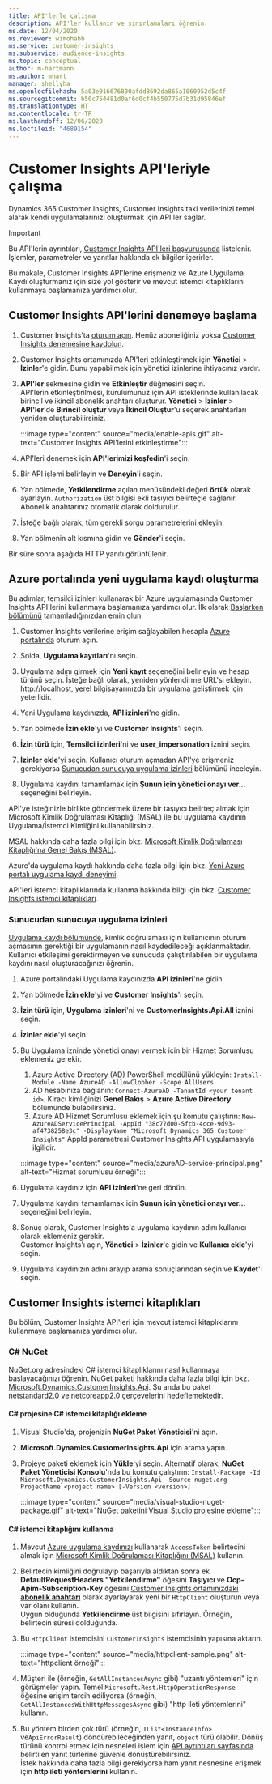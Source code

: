 ```yaml
---
title: API'lerle çalışma
description: API'ler kullanın ve sınırlamaları öğrenin.
ms.date: 12/04/2020
ms.reviewer: wimohabb
ms.service: customer-insights
ms.subservice: audience-insights
ms.topic: conceptual
author: m-hartmann
ms.author: mhart
manager: shellyha
ms.openlocfilehash: 5a03e916676800afdd8692da865a1060952d5c4f
ms.sourcegitcommit: b50c754481d0af6d0cf4b550775d7b31d95846ef
ms.translationtype: HT
ms.contentlocale: tr-TR
ms.lasthandoff: 12/06/2020
ms.locfileid: "4689154"
---
```

# <a name="work-with-customer-insights-apis"></a>Customer Insights API'leriyle çalışma

Dynamics 365 Customer Insights, Customer Insights'taki verilerinizi temel alarak kendi uygulamalarınızı oluşturmak için API'ler sağlar.

> [!IMPORTANT]
> Bu API'lerin ayrıntıları, [Customer Insights API'leri başvurusunda](https://developer.ci.ai.dynamics.com/api-details#api=CustomerInsights) listelenir. İşlemler, parametreler ve yanıtlar hakkında ek bilgiler içerirler.

Bu makale, Customer Insights API'lerine erişmeniz ve Azure Uygulama Kaydı oluşturmanız için size yol gösterir ve mevcut istemci kitaplıklarını kullanmaya başlamanıza yardımcı olur.

## <a name="get-started-trying-the-customer-insights-apis"></a>Customer Insights API'lerini denemeye başlama

1. Customer Insights'ta [oturum açın](https://home.ci.ai.dynamics.com). Henüz aboneliğiniz yoksa [Customer Insights denemesine kaydolun](https://aka.ms/tryci).

1. Customer Insights ortamınızda API'leri etkinleştirmek için **Yönetici** > **İzinler**'e gidin. Bunu yapabilmek için yönetici izinlerine ihtiyacınız vardır.

1. **API'ler** sekmesine gidin ve **Etkinleştir** düğmesini seçin.    
   API'lerin etkinleştirilmesi, kurulumunuz için API isteklerinde kullanılacak birincil ve ikincil abonelik anahtarı oluşturur. **Yönetici** > **İzinler** > **API'ler**'de **Birincil oluştur** veya **İkincil Oluştur**'u seçerek anahtarları yeniden oluşturabilirsiniz.

   :::image type="content" source="media/enable-apis.gif" alt-text="Customer Insights API'lerini etkinleştirme":::

1. API'leri denemek için **API'lerimizi keşfedin**'i seçin.

1. Bir API işlemi belirleyin ve **Deneyin**'i seçin.

1. Yan bölmede, **Yetkilendirme** açılan menüsündeki değeri **örtük** olarak ayarlayın. `Authorization` üst bilgisi ekli taşıyıcı belirteçle sağlanır. Abonelik anahtarınız otomatik olarak doldurulur.
  
1. İsteğe bağlı olarak, tüm gerekli sorgu parametrelerini ekleyin.

1. Yan bölmenin alt kısmına gidin ve **Gönder**'i seçin.

Bir süre sonra aşağıda HTTP yanıtı görüntülenir.

## <a name="create-a-new-app-registration-in-the-azure-portal"></a>Azure portalında yeni uygulama kaydı oluşturma

Bu adımlar, temsilci izinleri kullanarak bir Azure uygulamasında Customer Insights API'lerini kullanmaya başlamanıza yardımcı olur. İlk olarak [Başlarken bölümünü](#get-started-trying-the-customer-insights-apis) tamamladığınızdan emin olun.

1. Customer Insights verilerine erişim sağlayabilen hesapla [Azure portalında](https://portal.azure.com) oturum açın.

1. Solda, **Uygulama kayıtları**'nı seçin.

1. Uygulama adını girmek için **Yeni kayıt** seçeneğini belirleyin ve hesap türünü seçin.
   İsteğe bağlı olarak, yeniden yönlendirme URL'si ekleyin. http://localhost, yerel bilgisayarınızda bir uygulama geliştirmek için yeterlidir.

1. Yeni Uygulama kaydınızda, **API izinleri**'ne gidin.

1. Yan bölmede **İzin ekle**'yi ve **Customer Insights**'ı seçin.

1. **İzin türü** için, **Temsilci izinleri**'ni ve **user_impersonation** iznini seçin.

1. **İzinler ekle**'yi seçin. Kullanıcı oturum açmadan API'ye erişmeniz gerekiyorsa [Sunucudan sunucuya uygulama izinleri](#server-to-server-application-permissions) bölümünü inceleyin.

1. Uygulama kaydını tamamlamak için **Şunun için yönetici onayı ver...** seçeneğini belirleyin.

API'ye isteğinizle birlikte göndermek üzere bir taşıyıcı belirteç almak için Microsoft Kimlik Doğrulaması Kitaplığı (MSAL) ile bu uygulama kaydının Uygulama/İstemci Kimliğini kullanabilirsiniz.

MSAL hakkında daha fazla bilgi için bkz. [Microsoft Kimlik Doğrulaması Kitaplığı'na Genel Bakış (MSAL)](https://docs.microsoft.com/azure/active-directory/develop/msal-overview).

Azure'da uygulama kaydı hakkında daha fazla bilgi için bkz. [Yeni Azure portalı uygulama kaydı deneyimi](https://docs.microsoft.com/azure/active-directory/develop/app-registration-portal-training-guide).

API'leri istemci kitaplıklarında kullanma hakkında bilgi için bkz. [Customer Insights istemci kitaplıkları](#customer-insights-client-libraries).

### <a name="server-to-server-application-permissions"></a>Sunucudan sunucuya uygulama izinleri

[Uygulama kaydı bölümünde](#create-a-new-app-registration-in-the-azure-portal), kimlik doğrulaması için kullanıcının oturum açmasının gerektiği bir uygulamanın nasıl kaydedileceği açıklanmaktadır. Kullanıcı etkileşimi gerektirmeyen ve sunucuda çalıştırılabilen bir uygulama kaydını nasıl oluşturacağınızı öğrenin.

1. Azure portalındaki Uygulama kaydınızda **API izinleri**'ne gidin.

1. Yan bölmede **İzin ekle**'yi ve **Customer Insights**'ı seçin.

1. **İzin türü** için, **Uygulama izinleri**'ni ve **CustomerInsights.Api.All** iznini seçin.

1. **İzinler ekle**'yi seçin.

1. Bu Uygulama izninde yönetici onayı vermek için bir Hizmet Sorumlusu eklemeniz gerekir.

   1. Azure Active Directory (AD) PowerShell modülünü yükleyin: `Install-Module -Name AzureAD -AllowClobber -Scope AllUsers`
   1. AD hesabınıza bağlanın: `Connect-AzureAD -TenantId <your tenant id>`. Kiracı kimliğinizi **Genel Bakış** > **Azure Active Directory** bölümünde bulabilirsiniz.
   1. Azure AD Hizmet Sorumlusu eklemek için şu komutu çalıştırın: `New-AzureADServicePrincipal -AppId "38c77d00-5fcb-4cce-9d93-af4738258e3c" -DisplayName "Microsoft Dynamics 365 Customer Insights"` AppId parametresi Customer Insights API uygulamasıyla ilgilidir.

   :::image type="content" source="media/azureAD-service-principal.png" alt-text="Hizmet sorumlusu örneği":::

1. Uygulama kaydınız için **API izinleri**'ne geri dönün.

1. Uygulama kaydını tamamlamak için **Şunun için yönetici onayı ver...** seçeneğini belirleyin.

1. Sonuç olarak, Customer Insights'a uygulama kaydının adını kullanıcı olarak eklemeniz gerekir.    
   Customer Insights'ı açın, **Yönetici** > **İzinler**'e gidin ve **Kullanıcı ekle**'yi seçin.

1. Uygulama kaydınızın adını arayıp arama sonuçlarından seçin ve **Kaydet**'i seçin.

## <a name="customer-insights-client-libraries"></a>Customer Insights istemci kitaplıkları

Bu bölüm, Customer Insights API'leri için mevcut istemci kitaplıklarını kullanmaya başlamanıza yardımcı olur.

### <a name="c-nuget"></a>C# NuGet

NuGet.org adresindeki C# istemci kitaplıklarını nasıl kullanmaya başlayacağınızı öğrenin. NuGet paketi hakkında daha fazla bilgi için bkz. [Microsoft.Dynamics.CustomerInsights.Api](https://www.nuget.org/packages/Microsoft.Dynamics.CustomerInsights.Api/). Şu anda bu paket netstandard2.0 ve netcoreapp2.0 çerçevelerini hedeflemektedir.

#### <a name="add-the-c-client-library-to-a-c-project"></a>C# projesine C# istemci kitaplığı ekleme

1. Visual Studio'da, projenizin **NuGet Paket Yöneticisi**'ni açın.

1. **Microsoft.Dynamics.CustomerInsights.Api** için arama yapın.

1. Projeye paketi eklemek için **Yükle**'yi seçin.
   Alternatif olarak, **NuGet Paket Yöneticisi Konsolu**'nda bu komutu çalıştırın: `Install-Package -Id Microsoft.Dynamics.CustomerInsights.Api -Source nuget.org -ProjectName <project name> [-Version <version>]`

   :::image type="content" source="media/visual-studio-nuget-package.gif" alt-text="NuGet paketini Visual Studio projesine ekleme":::

#### <a name="use-the-c-client-library"></a>C# istemci kitaplığını kullanma

1. Mevcut [Azure uygulama kaydınızı](#create-a-new-app-registration-in-the-azure-portal) kullanarak `AccessToken` belirtecini almak için [Microsoft Kimlik Doğrulaması Kitaplığını (MSAL)](https://docs.microsoft.com/azure/active-directory/develop/msal-overview) kullanın.

1. Belirtecin kimliğini doğrulayıp başarıyla aldıktan sonra ek **DefaultRequestHeaders "Yetkilendirme"** öğesini **Taşıyıcı <access token>** ve **Ocp-Apim-Subscription-Key** öğesini [Customer Insights ortamınızdaki **abonelik anahtarı**](#get-started-trying-the-customer-insights-apis) olarak ayarlayarak yeni bir `HttpClient` oluşturun veya var olanı kullanın.    
   Uygun olduğunda **Yetkilendirme** üst bilgisini sıfırlayın. Örneğin, belirtecin süresi dolduğunda.

1. Bu `HttpClient` istemcisini `CustomerInsights` istemcisinin yapısına aktarın.

   :::image type="content" source="media/httpclient-sample.png" alt-text="httpclient örneği":::

1. Müşteri ile (örneğin, `GetAllInstancesAsync` gibi) "uzantı yöntemleri" için görüşmeler yapın. Temel `Microsoft.Rest.HttpOperationResponse` öğesine erişim tercih ediliyorsa (örneğin, `GetAllInstancesWithHttpMessagesAsync` gibi) "http ileti yöntemlerini" kullanın.

1. Bu yöntem birden çok türü (örneğin, `IList<InstanceInfo>` ve`ApiErrorResult`) döndürebileceğinden yanıt, `object` türü olabilir. Dönüş türünü kontrol etmek için nesneleri işlem için [API ayrıntıları sayfasında](https://developer.ci.ai.dynamics.com/api-details#api=CustomerInsights) belirtilen yanıt türlerine güvenle dönüştürebilirsiniz.    
   İstek hakkında daha fazla bilgi gerekiyorsa ham yanıt nesnesine erişmek için **http ileti yöntemlerini** kullanın.
